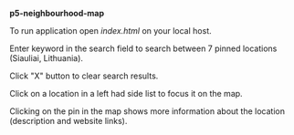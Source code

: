 **p5-neighbourhood-map**

To run application open *index.html* on your local host.

Enter keyword in the search field to search between 7 pinned locations (Siauliai, Lithuania).

Click "X" button to clear search results.

Click on a location in a left had side list to focus it on the map.

Clicking on the pin in the map shows more information about the location (description and website links).
